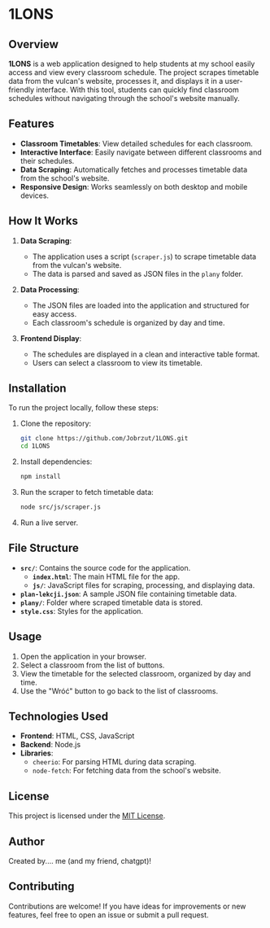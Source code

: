 # 1LONS

## Overview

**1LONS** is a web application designed to help students at my school easily access and view every classroom schedule. The project scrapes timetable data from the vulcan's website, processes it, and displays it in a user-friendly interface. With this tool, students can quickly find classroom schedules without navigating through the school's website manually.

## Features

- **Classroom Timetables**: View detailed schedules for each classroom.
- **Interactive Interface**: Easily navigate between different classrooms and their schedules.
- **Data Scraping**: Automatically fetches and processes timetable data from the school's website.
- **Responsive Design**: Works seamlessly on both desktop and mobile devices.

## How It Works

1. **Data Scraping**: 
   - The application uses a script (`scraper.js`) to scrape timetable data from the vulcan's website.
   - The data is parsed and saved as JSON files in the `plany` folder.

2. **Data Processing**:
   - The JSON files are loaded into the application and structured for easy access.
   - Each classroom's schedule is organized by day and time.

3. **Frontend Display**:
   - The schedules are displayed in a clean and interactive table format.
   - Users can select a classroom to view its timetable.

## Installation

To run the project locally, follow these steps:

1. Clone the repository:
   ```bash
   git clone https://github.com/Jobrzut/1LONS.git
   cd 1LONS
   ```

2. Install dependencies:
   ```bash
   npm install
   ```

3. Run the scraper to fetch timetable data:
   ```bash
   node src/js/scraper.js
   ```

4. Run a live server.

## File Structure

- **`src/`**: Contains the source code for the application.
  - **`index.html`**: The main HTML file for the app.
  - **`js/`**: JavaScript files for scraping, processing, and displaying data.
- **`plan-lekcji.json`**: A sample JSON file containing timetable data.
- **`plany/`**: Folder where scraped timetable data is stored.
- **`style.css`**: Styles for the application.

## Usage

1. Open the application in your browser.
2. Select a classroom from the list of buttons.
3. View the timetable for the selected classroom, organized by day and time.
4. Use the "Wróć" button to go back to the list of classrooms.

## Technologies Used

- **Frontend**: HTML, CSS, JavaScript
- **Backend**: Node.js
- **Libraries**:
  - `cheerio`: For parsing HTML during data scraping.
  - `node-fetch`: For fetching data from the school's website.

## License

This project is licensed under the [MIT License](LICENSE).

## Author

Created by.... me (and my friend, chatgpt)!

## Contributing

Contributions are welcome! If you have ideas for improvements or new features, feel free to open an issue or submit a pull request.
